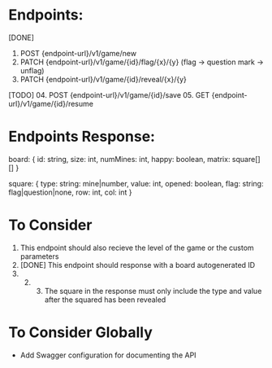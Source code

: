 # Endpoints:

[DONE]
01. POST      {endpoint-url}/v1/game/new
02. PATCH     {endpoint-url}/v1/game/{id}/flag/{x}/{y}  (flag -> question mark -> unflag)
03. PATCH     {endpoint-url}/v1/game/{id}/reveal/{x}/{y}

[TODO]
04. POST      {endpoint-url}/v1/game/{id}/save
05. GET       {endpoint-url}/v1/game/{id}/resume

# Endpoints Response:

board: {
    id: string,
    size: int,
    numMines: int,
    happy: boolean,
    matrix: square[][]
}

square: {
    type: string: mine|number,
    value: int,
    opened: boolean,
    flag: string: flag|question|none,
    row: int,
    col: int
}

# To Consider

01. This endpoint should also recieve the level of the game or the custom parameters
01. [DONE] This endpoint should response with a board autogenerated ID
01. 02. 03. The square in the response must only include the type and value after the squared has been revealed

# To Consider Globally
* Add Swagger configuration for documenting the API
